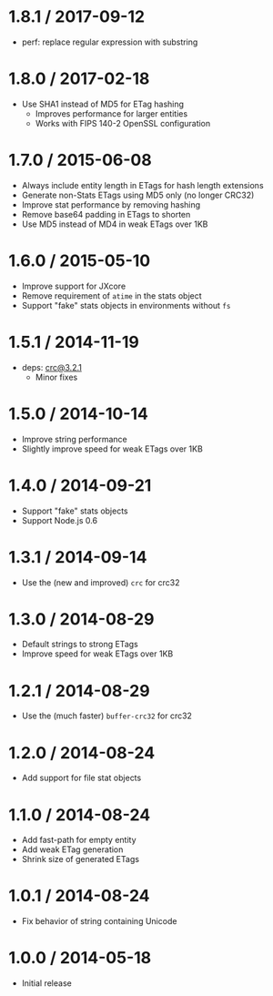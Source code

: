 1.8.1 / 2017-09-12
==================

* perf: replace regular expression with substring

1.8.0 / 2017-02-18
==================

* Use SHA1 instead of MD5 for ETag hashing
  - Improves performance for larger entities
  - Works with FIPS 140-2 OpenSSL configuration

1.7.0 / 2015-06-08
==================

* Always include entity length in ETags for hash length extensions
* Generate non-Stats ETags using MD5 only (no longer CRC32)
* Improve stat performance by removing hashing
* Remove base64 padding in ETags to shorten
* Use MD5 instead of MD4 in weak ETags over 1KB

1.6.0 / 2015-05-10
==================

* Improve support for JXcore
* Remove requirement of `atime` in the stats object
* Support "fake" stats objects in environments without `fs`

1.5.1 / 2014-11-19
==================

* deps: crc@3.2.1
  - Minor fixes

1.5.0 / 2014-10-14
==================

* Improve string performance
* Slightly improve speed for weak ETags over 1KB

1.4.0 / 2014-09-21
==================

* Support "fake" stats objects
* Support Node.js 0.6

1.3.1 / 2014-09-14
==================

* Use the (new and improved) `crc` for crc32

1.3.0 / 2014-08-29
==================

* Default strings to strong ETags
* Improve speed for weak ETags over 1KB

1.2.1 / 2014-08-29
==================

* Use the (much faster) `buffer-crc32` for crc32

1.2.0 / 2014-08-24
==================

* Add support for file stat objects

1.1.0 / 2014-08-24
==================

* Add fast-path for empty entity
* Add weak ETag generation
* Shrink size of generated ETags

1.0.1 / 2014-08-24
==================

* Fix behavior of string containing Unicode

1.0.0 / 2014-05-18
==================

* Initial release
